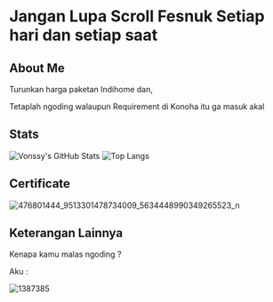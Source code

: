 # Jangan Lupa Scroll Fesnuk Setiap hari dan setiap saat

## About Me
Turunkan harga paketan Indihome dan,

Tetaplah ngoding walaupun Requirement di Konoha itu ga masuk akal

## Stats

![Vonssy's GitHub Stats](https://github-readme-stats.vercel.app/api?username=ssyahbandi&show_icons=true&theme=radical)
![Top Langs](https://github-readme-stats.vercel.app/api/top-langs/?username=ssyahbandi&layout=compact&theme=radical)

## Certificate

![476801444_9513301478734009_5634448990349265523_n](https://github.com/user-attachments/assets/37a0cb16-6327-47d2-802c-ab8fc44b029a)

## Keterangan Lainnya

Kenapa kamu malas ngoding ?

Aku :

![1387385](https://github.com/user-attachments/assets/6fefcba7-ccbb-45d6-a78c-c2ee263a6829)
